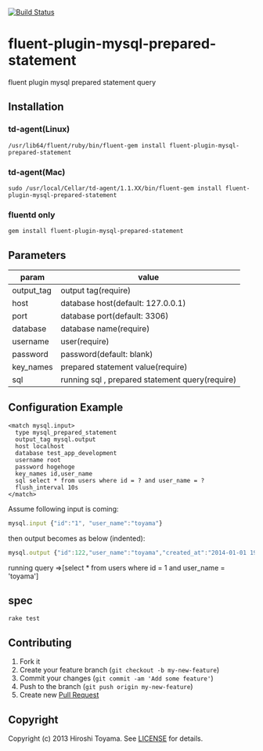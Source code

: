 [![Build Status](https://secure.travis-ci.org/toyama0919/fluent-plugin-mysql-prepared-statement.png?branch=master)](http://travis-ci.org/toyama0919/fluent-plugin-mysql-prepared-statement)

# fluent-plugin-mysql-prepared-statement

fluent plugin mysql prepared statement query

## Installation

### td-agent(Linux)

    /usr/lib64/fluent/ruby/bin/fluent-gem install fluent-plugin-mysql-prepared-statement

### td-agent(Mac)

    sudo /usr/local/Cellar/td-agent/1.1.XX/bin/fluent-gem install fluent-plugin-mysql-prepared-statement

### fluentd only

    gem install fluent-plugin-mysql-prepared-statement


## Parameters

param|value
--------|------
output_tag|output tag(require)
host|database host(default: 127.0.0.1)
port|database port(default: 3306)
database|database name(require)
username|user(require)
password|password(default: blank)
key_names|prepared statement value(require)
sql|running sql , prepared statement query(require)

## Configuration Example

```
<match mysql.input>
  type mysql_prepared_statement
  output_tag mysql.output
  host localhost
  database test_app_development
  username root
  password hogehoge
  key_names id,user_name
  sql select * from users where id = ? and user_name = ?
  flush_interval 10s
</match>
```

Assume following input is coming:

```js
mysql.input {"id":"1", "user_name":"toyama"}
```

then output becomes as below (indented):

```js
mysql.output {"id":122,"user_name":"toyama","created_at":"2014-01-01 19:10:27 +0900","updated_at":"2014-01-01 19:10:27 +0900"}
```

running query =>[select * from users where id = 1 and user_name = 'toyama']


## spec

```
rake test
```


## Contributing

1. Fork it
2. Create your feature branch (`git checkout -b my-new-feature`)
3. Commit your changes (`git commit -am 'Add some feature'`)
4. Push to the branch (`git push origin my-new-feature`)
5. Create new [Pull Request](../../pull/new/master)

## Copyright

Copyright (c) 2013 Hiroshi Toyama. See [LICENSE](LICENSE) for details.
